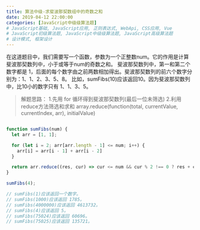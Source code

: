 ```yaml
---
title: 算法中级-求斐波那契数组中的奇数之和
date: 2019-04-12 22:00:00
categories: [JavaScript中级级算法题]
# JavaScript基础, JavaScript应用, 正则表达式, WebApi, CSS应用, Vue
# JavaScript初级算法题, JavaScript中级级算法题, JavaScript高级算法题
# 设计模式, 框架设计
---
```


在这道题目中，我们需要写一个函数，参数为一个正整数num。它的作用是计算斐波那契数列中，小于或等于num的奇数之和。
斐波那契数列中，第一和第二个数字都是 1，后面的每个数字由之前两数相加得出。斐波那契数列的前六个数字分别为：1、1、2、3、5、8。
比如，sumFibs(10)应该返回10。因为斐波那契数列中，比10小的数字只有 1、1、3、5。

> 解题思路：
> 1.先用 for 循环得到斐波那契数列(最后一位未筛选)
> 2.利用reduce方法筛选和求和
> array.reduce(function(total, currentValue, currentIndex, arr), initialValue)

```js

function sumFibs(num) {
  let arr = [1, 1];

  for (let i = 2; arr[arr.length - 1] <= num; i++) {
    arr[i] = arr[i - 1] + arr[i - 2]
  }

  return arr.reduce((res, cur) => cur <= num && cur % 2 !== 0 ? res + cur : res, 0);
}

sumFibs(4);

// sumFibs(1)应该返回一个数字。
// sumFibs(1000)应该返回 1785。
// sumFibs(4000000)应该返回 4613732。
// sumFibs(4)应该返回 5。
// sumFibs(75024)应该返回 60696。
// sumFibs(75025)应该返回 135721。
```